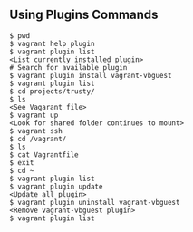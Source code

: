 ## Using Plugins Commands

 
```
$ pwd 
$ vagrant help plugin 
$ vagrant plugin list 
<List currently installed plugin>
# Search for available plugin
$ vagrant plugin install vagrant-vbguest 
$ vagrant plugin list 
$ cd projects/trusty/ 
$ ls 
<See Vagarant file>
$ vagrant up 
<Look for shared folder continues to mount>
$ vagrant ssh 
$ cd /vagrant/ 
$ ls 
$ cat Vagrantfile 
$ exit 
$ cd ~ 
$ vagrant plugin list 
$ vagrant plugin update 
<Update all plugin>
$ vagrant plugin uninstall vagrant-vbguest
<Remove vagrant-vbguest plugin>
$ vagrant plugin list
```
<!--stackedit_data:
eyJoaXN0b3J5IjpbLTg0NjE5Nzc1OF19
-->
